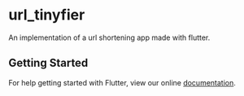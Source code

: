 # url_tinyfier

An implementation of a url shortening app made with flutter.

## Getting Started

For help getting started with Flutter, view our online
[documentation](https://flutter.io/).
